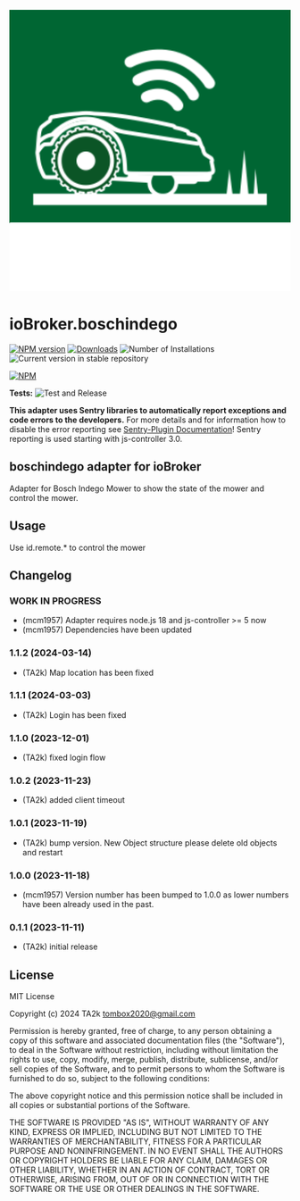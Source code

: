 ![Logo](admin/boschindego.png)

# ioBroker.boschindego

[![NPM version](https://img.shields.io/npm/v/iobroker.boschindego.svg)](https://www.npmjs.com/package/iobroker.boschindego)
[![Downloads](https://img.shields.io/npm/dm/iobroker.boschindego.svg)](https://www.npmjs.com/package/iobroker.boschindego)
![Number of Installations](https://iobroker.live/badges/boschindego-installed.svg)
![Current version in stable repository](https://iobroker.live/badges/boschindego-stable.svg)

[![NPM](https://nodei.co/npm/iobroker.boschindego.png?downloads=true)](https://nodei.co/npm/iobroker.boschindego/)

**Tests:** ![Test and Release](https://github.com/iobroker-community-adapters/ioBroker.boschindego/workflows/Test%20and%20Release/badge.svg)

**This adapter uses Sentry libraries to automatically report exceptions and code errors to the developers.** For more details and for information how to disable the error reporting see [Sentry-Plugin Documentation](https://github.com/ioBroker/plugin-sentry#plugin-sentry)! Sentry reporting is used starting with js-controller 3.0.

## boschindego adapter for ioBroker

Adapter for Bosch Indego Mower to show the state of the mower and control the mower.

## Usage

Use id.remote.\* to control the mower

## Changelog

<!--
    Placeholder for the next version (at the beginning of the line):
    ### **WORK IN PROGRESS**
-->
### **WORK IN PROGRESS**
- (mcm1957) Adapter requires node.js 18 and js-controller >= 5 now
- (mcm1957) Dependencies have been updated

### 1.1.2 (2024-03-14)

- (TA2k) Map location has been fixed

### 1.1.1 (2024-03-03)

- (TA2k) Login has been fixed

### 1.1.0 (2023-12-01)

- (TA2k) fixed login flow

### 1.0.2 (2023-11-23)

- (TA2k) added client timeout

### 1.0.1 (2023-11-19)

- (TA2k) bump version. New Object structure please delete old objects and restart

### 1.0.0 (2023-11-18)

- (mcm1957) Version number has been bumped to 1.0.0 as lower numbers have been already used in the past.

### 0.1.1 (2023-11-11)

- (TA2k) initial release

## License

MIT License

Copyright (c) 2024 TA2k <tombox2020@gmail.com>

Permission is hereby granted, free of charge, to any person obtaining a copy
of this software and associated documentation files (the "Software"), to deal
in the Software without restriction, including without limitation the rights
to use, copy, modify, merge, publish, distribute, sublicense, and/or sell
copies of the Software, and to permit persons to whom the Software is
furnished to do so, subject to the following conditions:

The above copyright notice and this permission notice shall be included in all
copies or substantial portions of the Software.

THE SOFTWARE IS PROVIDED "AS IS", WITHOUT WARRANTY OF ANY KIND, EXPRESS OR
IMPLIED, INCLUDING BUT NOT LIMITED TO THE WARRANTIES OF MERCHANTABILITY,
FITNESS FOR A PARTICULAR PURPOSE AND NONINFRINGEMENT. IN NO EVENT SHALL THE
AUTHORS OR COPYRIGHT HOLDERS BE LIABLE FOR ANY CLAIM, DAMAGES OR OTHER
LIABILITY, WHETHER IN AN ACTION OF CONTRACT, TORT OR OTHERWISE, ARISING FROM,
OUT OF OR IN CONNECTION WITH THE SOFTWARE OR THE USE OR OTHER DEALINGS IN THE
SOFTWARE.
